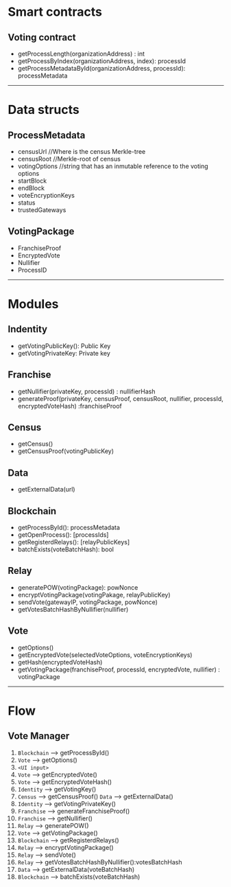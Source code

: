 
# Smart contracts

## Voting contract
+ getProcessLength(organizationAddress) : int
+ getProcessByIndex(organizationAddress, index): processId
+ getProcessMetadataById(organizationAddress, processId): processMetadata

---

# Data structs

## ProcessMetadata
+ censusUrl //Where is the census Merkle-tree
+ censusRoot //Merkle-root of census
+ votingOptions //string that has an inmutable reference to the voting options
+ startBlock
+ endBlock
+ voteEncryptionKeys
+ status
+ trustedGateways

## VotingPackage
+ FranchiseProof
+ EncryptedVote
+ Nullifier
+ ProcessID

---

# Modules

## Indentity
+ getVotingPublicKey(): Public Key
+ getVotingPrivateKey: Private key

## Franchise 
+ getNullifier(privateKey, processId) : nullifierHash
+ generateProof(privateKey, censusProof, censusRoot, nullifier, processId, encryptedVoteHash) :franchiseProof

## Census
+ getCensus()
+ getCensusProof(votingPublicKey)

## Data
+ getExternalData(url)

## Blockchain
+ getProcessById(): processMetadata
+ getOpenProcess(): [processIds]
+ getRegisterdRelays(): [relayPublicKeys]
+ batchExists(voteBatchHash): bool

## Relay
+ generatePOW(votingPackage): powNonce
+ encryptVotingPackage(votingPakage, relayPublicKey)
+ sendVote(gatewayIP, votingPackage, powNonce)
+ getVotesBatchHashByNullifier(nullifier)

## Vote
+ getOptions()
+ getEncryptedVote(selectedVoteOptions, voteEncryptionKeys)
+ getHash(encryptedVoteHash)
+ getVotingPackage(franchiseProof, processId, encryptedVote, nullifier) : votingPackage

---

# Flow

## Vote Manager

1. `Blockchain` --> getProcessById()
2. `Vote` --> getOptions()
3. `<UI input>`
4. `Vote` --> getEncryptedVote()
5. `Vote` --> getEncryptedVoteHash()
6. `Identity` --> getVotingKey()
7. `Census` --> getCensusProof() `Data` --> getExternalData()
8. `Identity` --> getVotingPrivateKey()
9. `Franchise` --> generateFranchiseProof()
10. `Franchise` --> getNullifier()
11. `Relay` --> generatePOW()
12. `Vote` --> getVotingPackage()
13. `Blockchain` --> getRegisterdRelays()
14. `Relay` --> encryptVotingPackage()
15. `Relay` --> sendVote()
16. `Relay` --> getVotesBatchHashByNullifier():votesBatchHash
17. `Data` --> getExternalData(voteBatchHash)
18. `Blockchain` --> batchExists(voteBatchHash)

